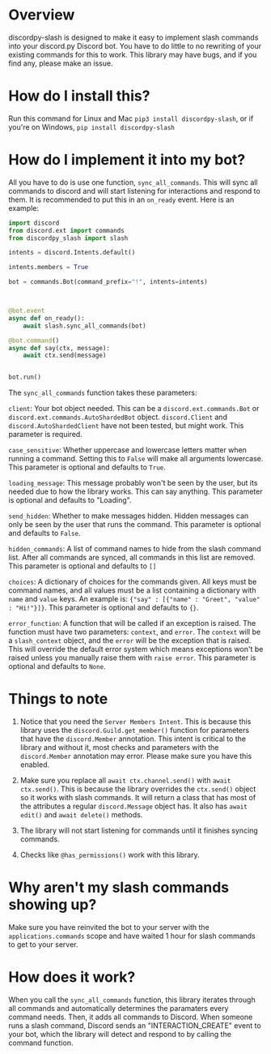# Overview

discordpy-slash is designed to make it easy to implement slash commands into your discord.py Discord bot. You have to do little to no rewriting of your existing commands for this to work. This library may have bugs, and if you find any, please make an issue. 



# How do I install this?

Run this command for Linux and Mac `pip3 install discordpy-slash`, or if you're on Windows, `pip install discordpy-slash`


# How do I implement it into my bot?

All you have to do is use one function, `sync_all_commands`. This will sync all commands to discord and will start listening for interactions and respond to them. It is recommended to put this in an `on_ready` event. Here is an example:



```python
import discord
from discord.ext import commands
from discordpy_slash import slash

intents = discord.Intents.default()

intents.members = True

bot = commands.Bot(command_prefix="!", intents=intents)



@bot.event
async def on_ready():
    await slash.sync_all_commands(bot)

@bot.command()
async def say(ctx, message):
    await ctx.send(message)


bot.run()
```

The `sync_all_commands` function takes these parameters:

`client`: Your bot object needed. This can be a `discord.ext.commands.Bot` or `discord.ext.commands.AutoShardedBot` object. `discord.Client` and `discord.AutoShardedClient` have not been tested, but might work. This parameter is required.

`case_sensitive`: Whether uppercase and lowercase letters matter when running a command. Setting this to `False` will make all arguments lowercase. This parameter is optional and defaults to `True`. 


`loading_message`: This message probably won't be seen by the user, but its needed due to how the library works. This can say anything. This parameter is optional and defaults to "Loading".

`send_hidden`: Whether to make messages hidden. Hidden messages can only be seen by the user that runs the command. This parameter is optional and defaults to `False`. 

`hidden_commands`: A list of command names to hide from the slash command list. After all commands are synced, all commands in this list are removed. This parameter is optional and defaults to `[]`

`choices`: A dictionary of choices for the commands given. All keys must be command names, and all values must be a list containing a dictionary with  `name` and `value` keys. An example is: `{"say" : [{"name" : "Greet", "value" : "Hi!"}]}`. This parameter is optional and defaults to `{}`.

`error_function`: A function that will be called if an exception is raised. The function must have two parameters: `context`, and `error`. The `context` will be a `slash_context` object, and the `error` will be the exception that is raised. This will override the default error system which means exceptions won't be raised unless you manually raise them with `raise error`. This parameter is optional and defaults to `None`. 

# Things to note


1. Notice that you need the `Server Members Intent`. This is because this library uses the `discord.Guild.get_member()` function for parameters that have the `discord.Member` annotation. This intent is critical to the library and without it, most checks and parameters with the `discord.Member` annotation may error. Please make sure you have this enabled.


2. Make sure you replace all `await ctx.channel.send()` with `await ctx.send()`. This is because the library overrides the `ctx.send()` object so it works with slash commands. It will return a class that has most of the attributes a regular `discord.Message` object has. It also has `await edit()` and `await delete()` methods.


3. The library will not start listening for commands until it finishes syncing commands.

4. Checks like `@has_permissions()` work with this library. 

# Why aren't my slash commands showing up?

Make sure you have reinvited the bot to your server with the `applications.commands` scope and have waited 1 hour for slash commands to get to your server. 

# How does it work?

When you call the `sync_all_commands` function, this library iterates through all commands and automatically determines the paramaters every command needs. Then, it adds all commands to Discord. When someone runs a slash command, Discord sends an "INTERACTION_CREATE" event to your bot, which the library will detect and respond to by calling the command function.